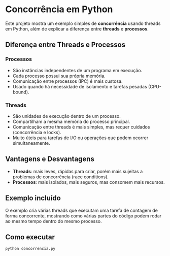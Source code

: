 # Concorrência em Python

Este projeto mostra um exemplo simples de **concorrência** usando threads em Python, além de explicar a diferença entre **threads** e **processos**.

## Diferença entre Threads e Processos

### Processos
- São instâncias independentes de um programa em execução.
- Cada processo possui sua própria memória.
- Comunicação entre processos (IPC) é mais custosa.
- Usado quando há necessidade de isolamento e tarefas pesadas (CPU-bound).

### Threads
- São unidades de execução dentro de um processo.
- Compartilham a mesma memória do processo principal.
- Comunicação entre threads é mais simples, mas requer cuidados (concorrência e locks).
- Muito úteis para tarefas de I/O ou operações que podem ocorrer simultaneamente.

## Vantagens e Desvantagens

- **Threads**: mais leves, rápidas para criar, porém mais sujeitas a problemas de concorrência (race conditions).
- **Processos**: mais isolados, mais seguros, mas consomem mais recursos.

## Exemplo incluído

O exemplo cria várias threads que executam uma tarefa de contagem de forma concorrente, mostrando como várias partes do código podem rodar ao mesmo tempo dentro do mesmo processo.

## Como executar

```bash
python concorrencia.py
```
